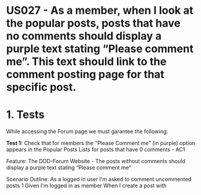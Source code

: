 # US027 - As a member, when I look at the popular posts, posts that have no comments should display a purple text stating “Please comment me”. This text should link to the comment posting page for that specific post. 

# 1. Tests 

While accessing the Forum page we must garantee the following:

**Test 1:** Check that for members the "Please Comment me" (in purple) option appears in the Popular Posts Lists for posts that have 0 comments - AC1

Feature: The DDD-Forum Website - The posts without comments should display a purple text stating “Please comment me”

Scenario Outline: As a logged in user I'm asked to comment uncommented posts 1
   Given I'm logged in as member
   When I create a post with <title> and <text>
   Then On the most popular page I should see a post with a purple link saying "Please comment me"

    Examples: 
      | title  |  text                                      |
      | Post 1 | This is my first post to test this feature |

Scenario Outline: As a logged in user I'm asked to comment uncommented posts 2
   Given I'm logged in as member
   When I click "Please comment me" on the most popular page
   Then I'm redirected to the post details page

Scenario Outline: As a logged in user I'm asked to comment uncommented posts 3
   Given I'm logged in as member
   When I add the comment <comment> to the after clicking "Please comment me" and I click "Back to all discussions"
   Then I should see 1 comment

    Examples: 
      | comment                                             |
      | This is the post first comment to check if it is ok | 
